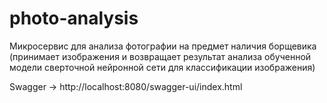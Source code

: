 # photo-analysis

Микросервис для анализа фотографии на предмет наличия борщевика (принимает
изображения и возвращает результат анализа обученной модели сверточной
нейронной сети для классификации изображения)

Swagger -> http://localhost:8080/swagger-ui/index.html
